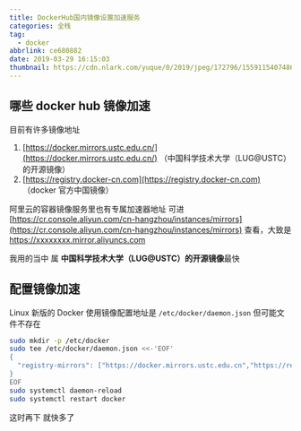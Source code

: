 ```yaml
---
title: DockerHub国内镜像设置加速服务
categories: 全栈
tag:
  - docker
abbrlink: ce680882
date: 2019-03-29 16:15:03
thumbnail: https://cdn.nlark.com/yuque/0/2019/jpeg/172796/1559115407486-assets/web-upload/dc836a69-0e03-4ad2-98bc-fe3f99346dec.jpeg
---
```


## 哪些 docker hub 镜像加速

目前有许多镜像地址

1. [https://docker.mirrors.ustc.edu.cn/](https://docker.mirrors.ustc.edu.cn/) （中国科学技术大学（LUG@USTC）的开源镜像）
2. [https://registry.docker-cn.com](https://registry.docker-cn.com) （docker 官方中国镜像）

阿里云的容器镜像服务里也有专属加速器地址 可进 [https://cr.console.aliyun.com/cn-hangzhou/instances/mirrors](https://cr.console.aliyun.com/cn-hangzhou/instances/mirrors) 查看，大致是 https://xxxxxxxx.mirror.aliyuncs.com

我用的当中 属 **中国科学技术大学（LUG@USTC）的开源镜像**最快

## 配置镜像加速

Linux 新版的 Docker 使用镜像配置地址是 `/etc/docker/daemon.json` 但可能文件不存在

```bash
sudo mkdir -p /etc/docker
sudo tee /etc/docker/daemon.json <<-'EOF'
{
  "registry-mirrors": ["https://docker.mirrors.ustc.edu.cn","https://registry.docker-cn.com"]
}
EOF
sudo systemctl daemon-reload
sudo systemctl restart docker
```

这时再下 就快多了
